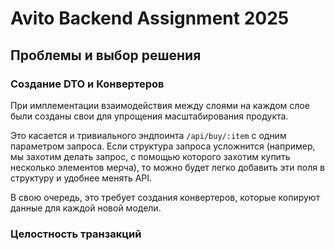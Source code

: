 # Avito Backend Assignment 2025

## Проблемы и выбор решения

### Создание DTO и Конвертеров
При имплементации взаимодействия между слоями на каждом слое были созданы свои 
для упрощения масштабирования продукта. 

Это касается и тривиального эндпоинта `/api/buy/:item` с одним параметром запроса.
Если структура запроса усложнится (например, мы захотим делать запрос, с помощью
которого захотим купить несколько элементов мерча), то можно будет легко добавить
эти поля в структуру и удобнее менять API.

В свою очередь, это требует создания конвертеров, которые копируют данные для
каждой новой модели.

### Целостность транзакций